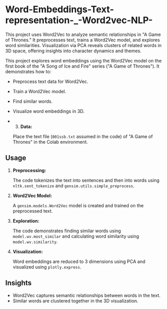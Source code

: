 # Word-Embeddings-Text-representation-_-Word2vec-NLP-
This project uses Word2Vec to analyze semantic relationships in "A Game of Thrones." It preprocesses text, trains a Word2Vec model, and explores word similarities. Visualization via PCA reveals clusters of related words in 3D space, offering insights into character dynamics and themes. 

This project explores word embeddings using the Word2Vec model on the first book of the "A Song of Ice and Fire" series ("A Game of Thrones"). It demonstrates how to:

* Preprocess text data for Word2Vec.
* Train a Word2Vec model.
* Find similar words.
* Visualize word embeddings in 3D.

* 3.  **Data:**

    Place the text file (`001ssb.txt` assumed in the code) of "A Game of Thrones" in the Colab environment.

## Usage

1.  **Preprocessing:**

    The code tokenizes the text into sentences and then into words using `nltk.sent_tokenize` and `gensim.utils.simple_preprocess`.

2.  **Word2Vec Model:**

    A `gensim.models.Word2Vec` model is created and trained on the preprocessed text.

3.  **Exploration:**

    The code demonstrates finding similar words using `model.wv.most_similar` and calculating word similarity using `model.wv.similarity`.

4.  **Visualization:**

    Word embeddings are reduced to 3 dimensions using PCA and visualized using `plotly.express`.

## Insights

*   Word2Vec captures semantic relationships between words in the text.
*   Similar words are clustered together in the 3D visualization.
